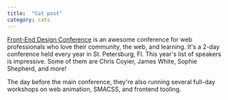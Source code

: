 ```yaml
---
title:  "Cat post"
category: cats
---
```


[Front-End Design Conference](http://frontenddesignconference.com/) is an awesome conference for web professionals who love their community, the web, and learning. It's a 2-day conference held every year in St. Petersburg, Fl.  This year's list of speakers is impressive. Some of them are Chris Coyier, James White, Sophie Shepherd, and more!

The day before the main conference, they're also running several full-day workshops on web animation, SMACSS, and frontend tooling.
